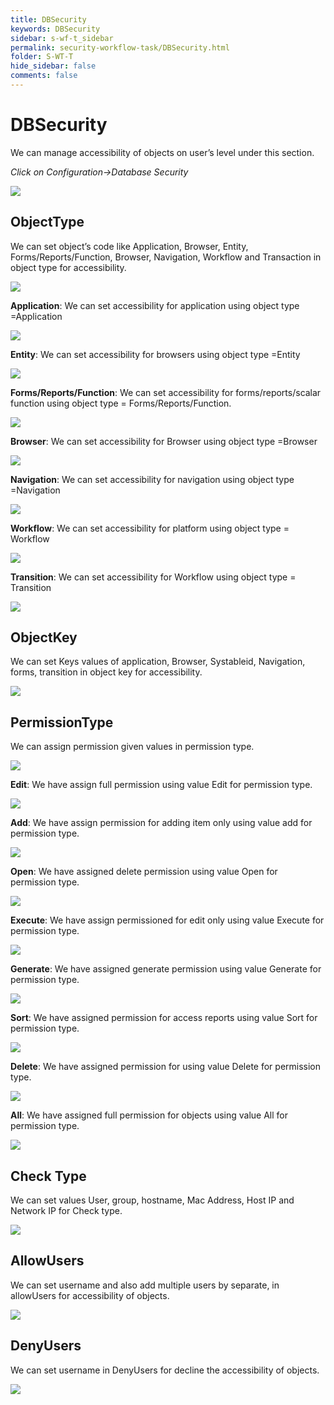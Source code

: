 ```yaml
---
title: DBSecurity
keywords: DBSecurity
sidebar: s-wf-t_sidebar
permalink: security-workflow-task/DBSecurity.html
folder: S-WT-T
hide_sidebar: false
comments: false
---
```


# DBSecurity

We can manage accessibility of objects on user’s level under this section.

*Click on Configuration->Database Security*

![](/images/dbSecurity.png)

## ObjectType

We can set object’s code like Application, Browser, Entity, Forms/Reports/Function, Browser, Navigation, Workflow and Transaction in object type for accessibility.
 
![](/images/dbsecurityobjtype.png)

**Application**: We can set accessibility for application using object type =Application

![](/images/dbsecurityapp.png)

**Entity**: We can set accessibility for browsers using object type =Entity

![](/images/dbsecurityentity.png)

**Forms/Reports/Function**: We can set accessibility for forms/reports/scalar function using object type = Forms/Reports/Function.

![](/images/dbsecurityformreportfunc.png)

**Browser**: We can set accessibility for Browser using object type =Browser

![](/images/dbsecuritybrowser.png)

**Navigation**: We can set accessibility for navigation using object type =Navigation

![](/images/dbsecuritynav.png)

**Workflow**:  We can set accessibility for platform using object type = Workflow

![](/images/dbsecuritywf.png) 

**Transition**: We can set accessibility for Workflow using object type = Transition 

![](/images/dbsecuritytansition.png)

## ObjectKey

We can set Keys values of application, Browser, Systableid, Navigation, forms, transition in object key for accessibility. 

![](/images/dbsecurityobjectkey.png)

## PermissionType

We can assign permission given values in permission type.

![](/images/dbsecuritypermissiontype.png)

**Edit**: We have assign full permission using value Edit for permission type.

![](/images/dbsecuritypertyedit.png)

**Add**: We have assign permission for adding item only using value add for permission type.

![](/images/dbsecuritypertyadd.png)

**Open**: We have assigned delete permission using value Open for permission type.

![](/images/dbsecuritypertyopen.png)

**Execute**: We have assign permissioned for edit only using value Execute for permission type.

![](/images/dbsecuritypertyexecute.png)

**Generate**: We have assigned generate permission using value Generate for permission type.

![](/images/dbsecuritypertygen.png)

**Sort**: We have assigned permission for access reports using value Sort for permission type.

![](/images/dbsecuritypertysort.png)

**Delete**: We have assigned permission for using value Delete for permission type.

![](/images/dbsecuritypertydel.png)

**All**: We have assigned full permission for objects using value All for permission type.

![](/images/dbsecuritypertyall.png)

## Check Type

We can set values User, group, hostname, Mac Address, Host IP and Network IP for Check type.

![](/images/dbsecuritychecktype.png)

## AllowUsers

We can set username and also add multiple users by separate, in allowUsers for accessibility of objects.

![](/images/dbsecurityallowusers.png)

## DenyUsers

We can set username in DenyUsers for decline the accessibility of objects.

![](/images/dbsecuritydenyusers.png)







